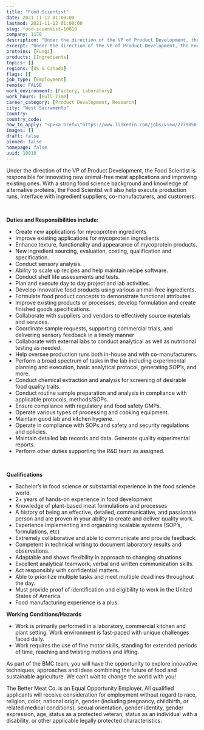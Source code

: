 ```yaml
---
title: "Food Scientist"
date: 2021-11-12 01:00:00
lastmod: 2021-11-12 01:00:00
slug: food-scientist-10010
company: 1170
description: "Under the direction of the VP of Product Development, the Food Scientist is responsible for innovating new animal-free meat applications and improving existing ones. With a strong food science background and knowledge of alternative proteins, the Food Scientist will also help execute production runs, interface with ingredient suppliers, co-manufacturers, and customers.  Duties and Responsibilities include:"
excerpt: "Under the direction of the VP of Product Development, the Food Scientist is responsible for innovating new animal-free meat applications and improving existing ones. With a strong food science background and knowledge of alternative proteins, the Food Scientist will also help execute production runs, interface with ingredient suppliers, co-manufacturers, and customers.  Duties and Responsibilities include:"
proteins: [Fungi]
products: [Ingredients]
topics: []
regions: [US & Canada]
flags: []
job_type: [Employment]
remote: FALSE
work_environment: [Factory, Laboratory]
work_hours: [Full-Time]
career_category: [Product Development, Research]
city: "West Sacramento"
country: 
country_code: 
how_to_apply: "<p><a href=\"https://www.linkedin.com/jobs/view/2779850786/?refId=rEQkgnkhR12zBtTxEokMQw%3D%3D\">https://www.linkedin.com/jobs/view/2779850786/?refId=rEQkgnkhR12zBtTxEo…</a></p>"
images: []
draft: false
pinned: false
homepage: false
uuid: 10010
---
```

<p>Under the direction of the VP of Product Development, the Food Scientist is responsible for innovating new animal-free meat applications and improving existing ones. With a strong food science background and knowledge of alternative proteins, the Food Scientist will also help execute production runs, interface with ingredient suppliers, co-manufacturers, and customers. </p>
<p> </p>
<p><strong>Duties and Responsibilities include:</strong></p>
<ul>
<li>Create new applications for mycoprotein ingredients</li>
<li>Improve existing applications for mycoprotein ingredients</li>
<li>Enhance texture, functionality and appearance of mycoprotein products.</li>
<li>New ingredient sourcing, evaluation, costing, qualification and specification.</li>
<li>Conduct sensory analysis.</li>
<li>Ability to scale up recipes and help maintain recipe software.</li>
<li>Conduct shelf life assessments and tests.</li>
<li>Plan and execute day to day project and lab activities.</li>
<li>Develop innovative food products using various animal-free ingredients.</li>
<li>Formulate food product concepts to demonstrate functional attributes.</li>
<li>Improve existing products or processes, develop formulation and create finished goods specifications.</li>
<li>Collaborate with suppliers and vendors to effectively source materials and services.</li>
<li>Coordinate sample requests, supporting commercial trials, and delivering sensory feedback in a timely manner</li>
<li>Collaborate with external labs to conduct analytical as well as nutritional testing as needed.</li>
<li>Help oversee production runs both in-house and with co-manufacturers.</li>
<li>Perform a broad spectrum of tasks in the lab including experimental planning and execution, basic analytical protocol, generating SOP’s, and more.</li>
<li>Conduct chemical extraction and analysis for screening of desirable food quality traits.</li>
<li>Conduct routine sample preparation and analysis in compliance with applicable protocols, methods/SOPs.</li>
<li>Ensure compliance with regulatory and food safety GMPs.</li>
<li>Operate various types of processing and cooking equipment.</li>
<li>Maintain good lab and kitchen hygiene.</li>
<li>Operate in compliance with SOPs and safety and security regulations and policies.</li>
<li>Maintain detailed lab records and data. Generate quality experimental reports.</li>
<li>Perform other duties supporting the R&D team as assigned.</li>
</ul>
<p> </p>
<p><strong>Qualifications</strong></p>
<ul>
<li>Bachelor’s in food science or substantial experience in the food science world.</li>
<li>2+ years of hands-on experience in food development</li>
<li>Knowledge of plant-based meat formulations and processes</li>
<li>A history of being an effective, detailed, communicative, and passionate person and are proven in your ability to create and deliver quality work.</li>
<li>Experience implementing and organizing scalable systems (SOP’s, formulations, etc)</li>
<li>Extremely collaborative and able to communicate and provide feedback.</li>
<li>Competent in technical writing to document laboratory results and observations.</li>
<li>Adaptable and shows flexibility in approach to changing situations.</li>
<li>Excellent analytical teamwork, verbal and written communication skills.</li>
<li>Act responsibly with confidential matters.</li>
<li>Able to prioritize multiple tasks and meet multiple deadlines throughout the day.</li>
<li>Must provide proof of identification and eligibility to work in the United States of America.</li>
<li>Food manufacturing experience is a plus.</li>
</ul>
<p><strong>Working Conditions/Hazards</strong></p>
<ul>
<li>Work is primarily performed in a laboratory, commercial kitchen and plant setting. Work environment is fast-paced with unique challenges faced daily.</li>
<li>Work requires the use of fine motor skills, standing for extended periods of time, reaching and twisting motions and lifting.</li>
</ul>
<p>As part of the BMC team, you will have the opportunity to explore innovative techniques, approaches and ideas combining the future of food and sustainable agriculture. We can’t wait to change the world with you!</p>
<p>The Better Meat Co. is an Equal Opportunity Employer. All qualified applicants will receive consideration for employment without regard to race, religion, color, national origin, gender (including pregnancy, childbirth, or related medical conditions), sexual orientation, gender identity, gender expression, age, status as a protected veteran, status as an individual with a disability, or other applicable legally protected characteristics.</p>
